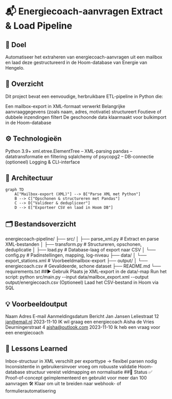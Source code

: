 # 📬 Energiecoach-aanvragen Extract & Load Pipeline

## 🔧 Doel
Automatiseer het extraheren van energiecoach-aanvragen uit een mailbox en laad deze gestructureerd in de Hoom-database van Energie van Hengelo.

## 📁 Overzicht
Dit project bevat een eenvoudige, herbruikbare ETL-pipeline in Python die:

Een mailbox-export in XML-formaat verwerkt
Belangrijke aanvraaggegevens (zoals naam, adres, motivatie) structureert
Foutieve of dubbele inzendingen filtert
De geschoonde data klaarmaakt voor bulkimport in de Hoom-database
## ⚙️ Technologieën
Python 3.9+
xml.etree.ElementTree – XML-parsing
pandas – datatransformatie en filtering
sqlalchemy of psycopg2 – DB-connectie (optioneel)
Logging & CLI-interface
## 📐 Architectuur
```mermaid
graph TD
    A["Mailbox-export (XML)"] --> B["Parse XML met Python"]
    B --> C["Opschonen & structureren met Pandas"]
    C --> D["Valideer & dedupliceer"]
    D --> E["Exporteer CSV en laad in Hoom DB"]

```
## 🗂️ Bestandsoverzicht
energiecoach-pipeline/
├── src/
│   ├── parse_xml.py         # Extract en parse XML-bestanden
│   ├── transform.py         # Structureren, opschonen, deduplicatie
│   ├── load.py              # Database-laag of export naar CSV
│   └── config.py            # Padinstellingen, mapping, log-niveau
├── data/
│   └── export_stations.xml  # Voorbeeldmailbox-export
├── output/
│   └── energiecoach.csv      # Gevalideerde, schone dataset
├── README.md
└── requirements.txt
##▶️ Gebruik
Plaats je XML-export in de data/-map
Run het script:
python src/main.py --input data/mailbox_export.xml --output output/energiecoach.csv
(Optioneel) Laad het CSV-bestand in Hoom via SQL 
## 💡 Voorbeeldoutput
Naam	Adres	E-mail	Aanmeldingsdatum	Bericht
Jan Jansen	Leliestraat 12	jan@email.nl	2023-11-10	IK wil graag een energiecoach
Aisha de Vries	Deurningerstraat 4	aisha@outlook.com	2023-11-10	Ik heb een vraag voor een energiecoach
## 🚩 Lessons Learned
Inbox-structuur in XML verschilt per exporttype → flexibel parsen nodig
Inconsistentie in gebruikersinvoer vroeg om robuuste validatie
Hoom-database structuur vereist veldmapping en normalisatie
##📌 Status
✅ Proof-of-concept geïmplementeerd en gebruikt voor meer dan 100 aanvragen
🛠️ Klaar om uit te breiden naar webhook- of formulierautomatisering
